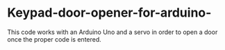 # Keypad-door-opener-for-arduino-
This code works with an Arduino Uno and a servo in order to open a door once the proper code is entered. 
